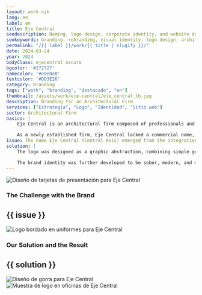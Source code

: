 ```yaml
---
layout: work.njk 
lang: en
label: en
title: Eje Central
seodescription: Naming, logo design, corporate identity, and website development for Eje Central, an architecture firm specialized in vertical development.
seokeywords: branding, rebranding, visual identity, logo design, architectural firm brand, architecture, architects, architectural design, eje central, web development, marker, mexico
permalink: "/{{ label }}/work/{{ title | slugify }}/"
date: 2024-03-24
year: 2024
bodyClass: ejecentral oscuro
bgcolor: '#272727'
namecolor: '#e0e0e0'
textcolor: '#DD3E26'
category: Branding
tags: ["work", "branding", "destacado", "en"]
thumbnail: /assets/work/eje-central/eje_central_tb.jpg
description: Branding for an Architectural Firm
services: ["Estrategia", "Logo", "Identidad", "Sitio web"]
sector: Architectural Firm
basics: |
    Eje Central is an architectural firm composed of professionals and led by three partners, each an expert in the three central pillars of their ideology: good architecture, efficient construction, and financial sensibility. They specialize in designing residential developments, both vertical and horizontal, with an agile and dynamic approach.

    As a newly established firm, Eje Central lacked a commercial name, logo, or any visual elements to form part of their brand identity. Everything was created from the ground up, starting with a set of values defined through initial interactions with the vision of the founding partners.
issue: The name Eje Central (Central Axis) emerged from the integration of the three distinct perspectives that each partner brings to the business. The team includes a specialist in architecture, another in construction, and a third in finance. Together, they represent three unique yet integral facets—a central axis from which the concepts for each new housing project are developed.
solution: |
    The logo was designed as a graphic abstraction, combining simple geometric shapes to form an “E” and a “C,” symbolizing the firm’s name. This minimalist and clean design reflects the firm’s commitment to clarity and balance in both design and operations.

    The brand identity was further developed to be sober, modern, and minimalistic, aligning with the architectural style of the firm. This approach not only reinforces the professional and innovative ethos of Eje Central but also ensures a timeless and elegant visual presence that resonates with their clients and the architectural industry.
---
```


![Diseño de tarjetas de presentación para Eje Central](/assets/work/eje-central/eje_central_tarjeta.jpg)

<div class="column__2">
    <div class="col__left">
        <h3>The Challenge with the Brand</h3>
    </div>
    <div class="col__right">
        <h2>{{ issue }}</h2>
    </div>
</div>

![Logo bordado en uniformes para Eje Central](/assets/work/eje-central/eje_central_logo_bordado.jpg)

<div class="column__2 work__column__2">
    <div class="col__left">
        <h3>Our Solution and the Result</h3>
    </div>
    <div class="col__right">
        <h2>{{ solution }}</h2>
    </div>
</div>

![Diseño de gorra para Eje Central](/assets/work/eje-central/eje_central_gorra.jpg)
![Muestra de logo en oficinas de Eje Central](/assets/work/eje-central/eje_central_piedra_logo.jpg)